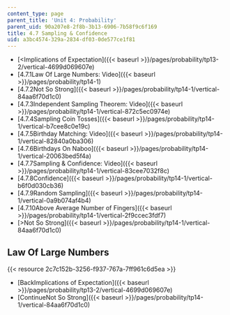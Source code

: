 ```yaml
---
content_type: page
parent_title: 'Unit 4: Probability'
parent_uid: 90a207e8-2f8b-3b13-6906-7b58f9c6f169
title: 4.7 Sampling & Confidence
uid: a3bc4574-329a-2834-df03-0de577ce1f81
---
```


*   [<Implications of Expectation]({{< baseurl >}}/pages/probability/tp13-2/vertical-4699d069607e)
*   [4.7.1Law Of Large Numbers: Video]({{< baseurl >}}/pages/probability/tp14-1)
*   [4.7.2Not So Strong]({{< baseurl >}}/pages/probability/tp14-1/vertical-84aa6f70d1c0)
*   [4.7.3Independent Sampling Theorem: Video]({{< baseurl >}}/pages/probability/tp14-1/vertical-872c5ec0974e)
*   [4.7.4Sampling Coin Tosses]({{< baseurl >}}/pages/probability/tp14-1/vertical-b7cee8c0e19c)
*   [4.7.5Birthday Matching: Video]({{< baseurl >}}/pages/probability/tp14-1/vertical-82840a0ba306)
*   [4.7.6Birthdays On Naboo]({{< baseurl >}}/pages/probability/tp14-1/vertical-20063bed5f4a)
*   [4.7.7Sampling & Confidence: Video]({{< baseurl >}}/pages/probability/tp14-1/vertical-83cee7032f8c)
*   [4.7.8Confidence]({{< baseurl >}}/pages/probability/tp14-1/vertical-b6f0d030cb36)
*   [4.7.9Random Sampling]({{< baseurl >}}/pages/probability/tp14-1/vertical-0a9b074af4b4)
*   [4.7.10Above Average Number of Fingers]({{< baseurl >}}/pages/probability/tp14-1/vertical-2f9ccec3fdf7)
*   [\>Not So Strong]({{< baseurl >}}/pages/probability/tp14-1/vertical-84aa6f70d1c0)

Law Of Large Numbers
--------------------

{{< resource 2c7c152b-3256-f937-767a-7ff961c6d5ea >}}

*   [BackImplications of Expectation]({{< baseurl >}}/pages/probability/tp13-2/vertical-4699d069607e)
*   [ContinueNot So Strong]({{< baseurl >}}/pages/probability/tp14-1/vertical-84aa6f70d1c0)